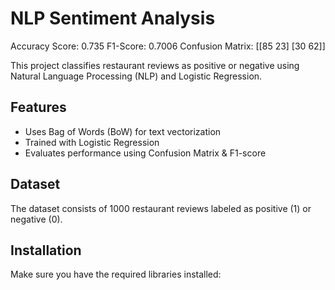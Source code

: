 # NLP Sentiment Analysis

Accuracy Score: 0.735
F1-Score: 0.7006
Confusion Matrix:
[[85 23]
[30 62]]

This project classifies restaurant reviews as positive or negative using Natural Language Processing (NLP) and Logistic Regression.

## Features
- Uses Bag of Words (BoW) for text vectorization
- Trained with Logistic Regression
- Evaluates performance using Confusion Matrix & F1-score

## Dataset
The dataset consists of 1000 restaurant reviews labeled as positive (1) or negative (0).

## Installation
Make sure you have the required libraries installed:
```bash
